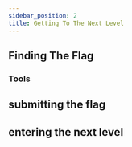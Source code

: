 ```yaml
---
sidebar_position: 2
title: Getting To The Next Level
---
```


## Finding The Flag

### Tools

## submitting the flag

## entering the next level